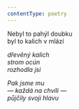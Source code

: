 ```yaml
---
contentType: poetry
---
```


<section>

Nebyl to pahýl doubku  
byl to kalich v mlází

_dřevěný kalich  
strom ocún  
rozhodla jsi_

</section>

<section>

_Pak jsme mu  
— každá na chvíli —  
půjčily svoji hlavu_

</section>
